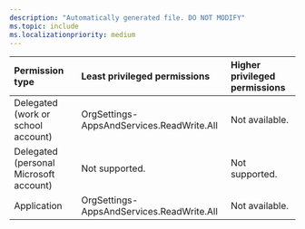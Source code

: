 ```yaml
---
description: "Automatically generated file. DO NOT MODIFY"
ms.topic: include
ms.localizationpriority: medium
---
```


|Permission type|Least privileged permissions|Higher privileged permissions|
|:---|:---|:---|
|Delegated (work or school account)|OrgSettings-AppsAndServices.ReadWrite.All|Not available.|
|Delegated (personal Microsoft account)|Not supported.|Not supported.|
|Application|OrgSettings-AppsAndServices.ReadWrite.All|Not available.|

